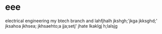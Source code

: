 # eee
electrical engineering
my btech branch and 
lahfjhalh
jkshgh;'jkga
jkksghd;'
jksahoa
jkhsea;
jkhsaehto;a
jja;setj'
jhate
lkaklgj
h;lalsjg
